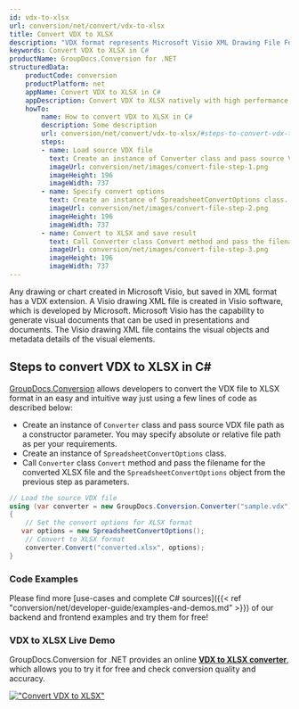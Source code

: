 ```yaml
---
id: vdx-to-xlsx
url: conversion/net/convert/vdx-to-xlsx
title: Convert VDX to XLSX
description: "VDX format represents Microsoft Visio XML Drawing File Format with .vdx extension. Learn how to convert VDX to XLSX file programmatically in C# language using GroupDocs.Conversion for .NET library."
keywords: Convert VDX to XLSX in C#
productName: GroupDocs.Conversion for .NET
structuredData:
    productCode: conversion
    productPlatform: net
    appName: Convert VDX to XLSX in C#
    appDescription: Convert VDX to XLSX natively with high performance using C# language and server side GroupDocs.Conversion for .NET APIs, without the use of any software like Microsoft or Open Office.
    howTo:
        name: How to convert VDX to XLSX in C# 
        description: Some description
        url: conversion/net/convert/vdx-to-xlsx/#steps-to-convert-vdx-to-xlsx-in-c
        steps:
        - name: Load source VDX file 
          text: Create an instance of Converter class and pass source VDX file path as a constructor parameter. You may specify absolute or relative file path as per your requirements. 
          imageUrl: conversion/net/images/convert-file-step-1.png
          imageHeight: 196
          imageWidth: 737
        - name: Specify convert options 
          text: Create an instance of SpreadsheetConvertOptions class.
          imageUrl: conversion/net/images/convert-file-step-2.png
          imageHeight: 196
          imageWidth: 737
        - name: Convert to XLSX and save result 
          text: Call Converter class Convert method and pass the filename for the converted HTML file and the SpreadsheetConvertOptions object from the previous step as parameters.
          imageUrl: conversion/net/images/convert-file-step-3.png
          imageHeight: 196
          imageWidth: 737
---
```


Any drawing or chart created in Microsoft Visio, but saved in XML format has a VDX extension. A Visio drawing XML file is created in Visio software, which is developed by Microsoft. Microsoft Visio has the capability to generate visual documents that can be used in presentations and documents. The Visio drawing XML file contains the visual objects and metadata details of the visual elements.

## Steps to convert VDX to XLSX in C#

[GroupDocs.Conversion](https://products.groupdocs.com/conversion/net) allows developers to convert the VDX file to XLSX format in an easy and intuitive way just using a few lines of code as described below:

* Create an instance of `Converter` class and pass source VDX file path as a constructor parameter. You may specify absolute or relative file path as per your requirements. 
* Create an instance of `SpreadsheetConvertOptions` class.
* Call `Converter` class `Convert` method and pass the filename for the converted XLSX file and the `SpreadsheetConvertOptions` object from the previous step as parameters.

```csharp
// Load the source VDX file
using (var converter = new GroupDocs.Conversion.Converter("sample.vdx"))
{
    // Set the convert options for XLSX format
   var options = new SpreadsheetConvertOptions();
    // Convert to XLSX format
    converter.Convert("converted.xlsx", options);
}
```

### Code Examples

Please find more [use-cases and complete C# sources]({{< ref "conversion/net/developer-guide/examples-and-demos.md" >}}) of our backend and frontend examples and try them for free!

### VDX to XLSX Live Demo

GroupDocs.Conversion for .NET provides an online [**VDX to XLSX converter**](https://products.groupdocs.app/conversion/vdx-to-xlsx), which allows you to try it for free and check conversion quality and accuracy.

[!["Convert VDX to XLSX"](conversion/net/images/convert-to-xlsx/convert-vdx-to-xlsx.png)](https://products.groupdocs.app/conversion/vdx-to-xlsx)